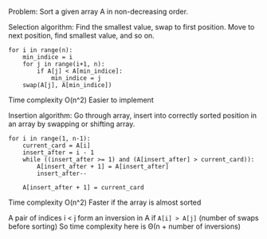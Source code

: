 Problem: 
Sort a given array A in non-decreasing order.

Selection algorithm:
Find the smallest value, swap to first position.
Move to next position, find smallest value, and so on.
```
for i in range(n):
	min_indice = i
	for j in range(i+1, n):
		if A[j] < A[min_indice]:
			min_indice = j
	swap(A[j], A[min_indice])
```
Time complexity
O(n^2)
Easier to implement

Insertion algorithm:
Go through array, insert into correctly sorted position in an array by swapping or shifting array.
```
for i in range(1, n-1):
	current_card = A[i]
	insert_after = i - 1
	while ((insert_after >= 1) and (A[insert_after] > current_card)):
		A[insert_after + 1] = A[insert_after]
		insert_after--

	A[insert_after + 1] = current_card
```
Time complexity
O(n^2)
Faster if the array is almost sorted

A pair of indices i < j form an inversion in A if `A[i] > A[j]` (number of swaps before sorting)
So time complexity here is Θ(n + number of inversions)